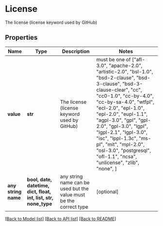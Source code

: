# License

The license (license keyword used by GitHub)

## Properties
Name | Type | Description | Notes
------------ | ------------- | ------------- | -------------
**value** | **str** | The license (license keyword used by GitHub) |  must be one of ["afl-3.0", "apache-2.0", "artistic-2.0", "bsl-1.0", "bsd-2-clause", "bsd-3-clause", "bsd-3-clause-clear", "cc", "cc0-1.0", "cc-by-4.0", "cc-by-sa-4.0", "wtfpl", "ecl-2.0", "epl-1.0", "epl-2.0", "eupl-1.1", "agpl-3.0", "gpl", "gpl-2.0", "gpl-3.0", "lgpl", "lgpl-2.1", "lgpl-3.0", "isc", "lppl-1.3c", "ms-pl", "mit", "mpl-2.0", "osl-3.0", "postgresql", "ofl-1.1", "ncsa", "unlicense", "zlib", "none", ]
**any string name** | **bool, date, datetime, dict, float, int, list, str, none_type** | any string name can be used but the value must be the correct type | [optional]

[[Back to Model list]](../README.md#documentation-for-models) [[Back to API list]](../README.md#documentation-for-api-endpoints) [[Back to README]](../README.md)


